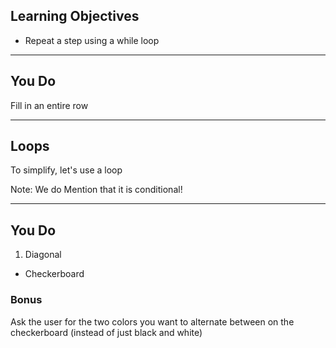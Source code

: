 ## Learning Objectives

* Repeat a step using a while loop

---

## You Do

Fill in an entire row

---

## Loops

To simplify, let's use a loop

Note:
We do
Mention that it is conditional!

---

## You Do

1. Diagonal
* Checkerboard

### Bonus

Ask the user for the two colors you want to alternate between on the checkerboard (instead of just black and white)